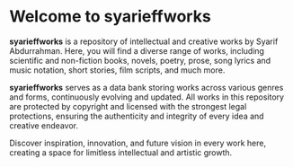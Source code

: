 # Welcome to **syarieffworks**

**syarieffworks** is a repository of intellectual and creative works by Syarif Abdurrahman. Here, you will find a diverse range of works, including scientific and non-fiction books, novels, poetry, prose, song lyrics and music notation, short stories, film scripts, and much more.

**syarieffworks** serves as a data bank storing works across various genres and forms, continuously evolving and updated. All works in this repository are protected by copyright and licensed with the strongest legal protections, ensuring the authenticity and integrity of every idea and creative endeavor.

Discover inspiration, innovation, and future vision in every work here, creating a space for limitless intellectual and artistic growth.

<!---
syarieffworks/syarieffworks is a ✨ special ✨ repository because its `README.md` (this file) appears on your GitHub profile.
You can click the Preview link to take a look at your changes.
--->
